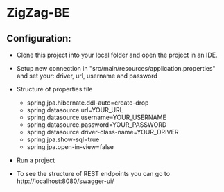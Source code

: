 # ZigZag-BE

## **Configuration:**

- Сlone this project into your local folder and open the project in an IDE.
- Setup new connection in "src/main/resources/application.properties" and set your: driver, url, username and password
- Structure of properties file
  - spring.jpa.hibernate.ddl-auto=create-drop
  - spring.datasource.url=YOUR_URL
  - spring.datasource.username=YOUR_USERNAME
  - spring.datasource.password=YOUR_PASSWORD
  - spring.datasource.driver-class-name=YOUR_DRIVER
  - spring.jpa.show-sql=true
  - spring.jpa.open-in-view=false

- Run a project
- To see the structure of REST endpoints you can go to http://localhost:8080/swagger-ui/
